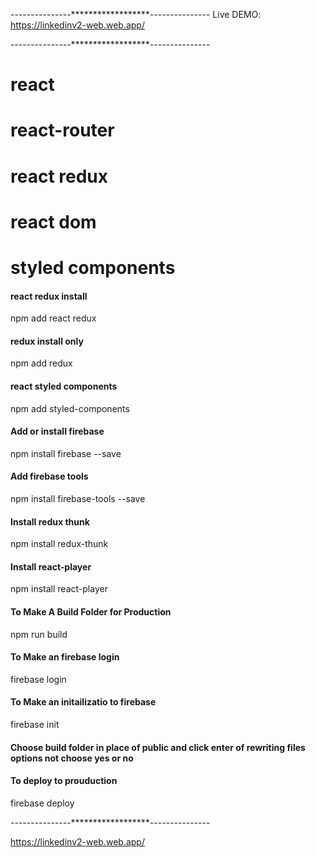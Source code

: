 
---------------******************---------------
Live DEMO:  https://linkedinv2-web.web.app/

---------------******************---------------

<!-- technology we are going to use -->

# react
# react-router
# react redux
# react dom
# styled components





#### react redux install #####

npm add react redux

#### redux install only #####

npm add redux

#### react styled components #####

npm add styled-components

#### Add or install firebase #####

npm install firebase  --save

#### Add firebase tools #####

npm install firebase-tools    --save

#### Install redux thunk #####

npm install redux-thunk   

#### Install react-player #####

npm install react-player


#### To Make A Build Folder for Production #####

npm run build

#### To Make an firebase login #####

firebase login

#### To Make an initailizatio to firebase #####

firebase init

#### Choose build folder in place of public and click enter of rewriting files options not choose yes or no  #####



#### To deploy to prouduction #####

firebase deploy


---------------******************---------------

https://linkedinv2-web.web.app/



